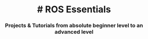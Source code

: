 <div align="center">
  <h1># ROS Essentials</h1>
  <h3>Projects & Tutorials from absolute beginner level to an advanced level</h3>
</div>

